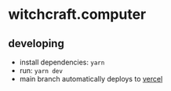 # witchcraft.computer

## developing

- install dependencies: `yarn`
- run: `yarn dev`
- main branch automatically deploys to [vercel](http://vercel.com)

